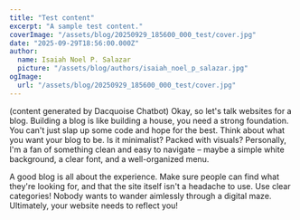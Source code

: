 ```yaml
---
title: "Test content"
excerpt: "A sample test content."
coverImage: "/assets/blog/20250929_185600_000_test/cover.jpg"
date: "2025-09-29T18:56:00.000Z"
author:
  name: Isaiah Noel P. Salazar
  picture: "/assets/blog/authors/isaiah_noel_p_salazar.jpg"
ogImage:
  url: "/assets/blog/20250929_185600_000_test/cover.jpg"
---
```


(content generated by Dacquoise Chatbot) Okay, so let's talk websites for a blog. Building a blog is like building a house, you need a strong foundation. You can't just slap up some code and hope for the best. Think about what you want your blog to be. Is it minimalist? Packed with visuals? Personally, I'm a fan of something clean and easy to navigate – maybe a simple white background, a clear font, and a well-organized menu.

A good blog is all about the experience. Make sure people can find what they're looking for, and that the site itself isn't a headache to use. Use clear categories! Nobody wants to wander aimlessly through a digital maze. Ultimately, your website needs to reflect you!
